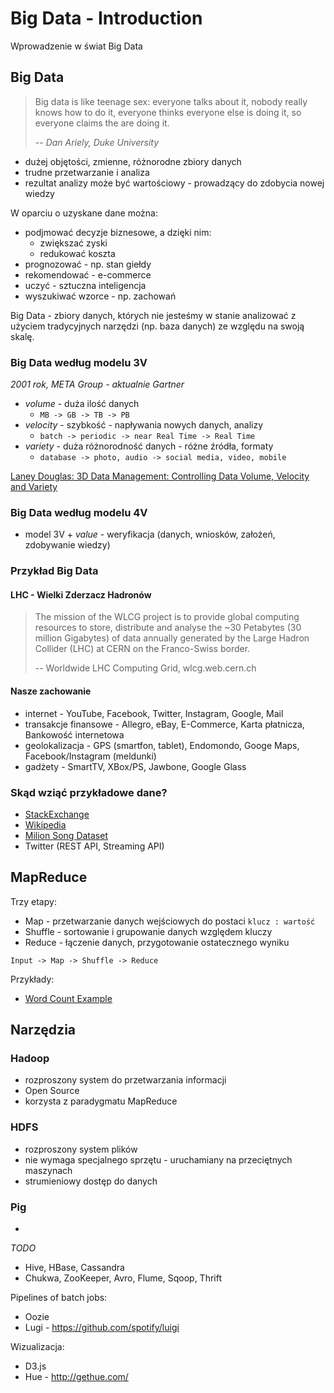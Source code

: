 # Big Data - Introduction

Wprowadzenie w świat Big Data

## Big Data

> Big data is like teenage sex:
> everyone talks about it,
> nobody really knows how to do it,
> everyone thinks everyone else is doing it,
> so everyone claims the are doing it.
>
> -- *Dan Ariely, Duke University*

- dużej objętości, zmienne, różnorodne zbiory danych
- trudne przetwarzanie i analiza
- rezultat analizy może być wartościowy - prowadzący do zdobycia nowej wiedzy

W oparciu o uzyskane dane można:

- podjmować decyzje biznesowe, a dzięki nim:
  - zwiększać zyski
  - redukować koszta
- prognozować - np. stan giełdy
- rekomendować - e-commerce
- uczyć - sztuczna inteligencja
- wyszukiwać wzorce - np. zachowań

Big Data - zbiory danych, których nie jesteśmy w stanie analizować z użyciem tradycyjnych narzędzi (np. baza danych) ze względu na swoją skalę.

### Big Data według modelu 3V

*2001 rok, META Group - aktualnie Gartner*

- *volume* - duża ilość danych
  - ```MB -> GB -> TB -> PB```
- *velocity* - szybkość - napływania nowych danych, analizy
  - ```batch -> periodic -> near Real Time -> Real Time```
- *variety* - duża różnorodność danych - różne źródła, formaty
  - ```database -> photo, audio -> social media, video, mobile```

[Laney Douglas: 3D Data Management: Controlling Data Volume, Velocity and Variety](http://blogs.gartner.com/doug-laney/files/2012/01/ad949-3D-Data-Management-Controlling-Data-Volume-Velocity-and-Variety.pdf)

### Big Data według modelu 4V

- model 3V + *value* - weryfikacja (danych, wniosków, założeń, zdobywanie wiedzy)

### Przykład Big Data

#### LHC - Wielki Zderzacz Hadronów

> The mission of the WLCG project is to provide global computing resources to store, distribute and analyse the ~30 Petabytes (30 million Gigabytes) of data annually generated by the Large Hadron Collider (LHC) at CERN on the Franco-Swiss border.
>
> -- Worldwide LHC Computing Grid, wlcg.web.cern.ch

#### Nasze zachowanie

- internet - YouTube, Facebook, Twitter, Instagram, Google, Mail
- transakcje finansowe - Allegro, eBay, E-Commerce, Karta płatnicza, Bankowość internetowa
- geolokalizacja - GPS (smartfon, tablet), Endomondo, Googe Maps, Facebook/Instagram (meldunki)
- gadżety - SmartTV, XBox/PS, Jawbone, Google Glass

### Skąd wziąć przykładowe dane?

- [StackExchange](https://archive.org/details/stackexchange)
- [Wikipedia](https://en.wikipedia.org/wiki/Wikipedia:Database_download)
- [Milion Song Dataset](http://labrosa.ee.columbia.edu/millionsong)
- Twitter (REST API, Streaming API)

## MapReduce

Trzy etapy:

- Map - przetwarzanie danych wejściowych do postaci ```klucz : wartość```
- Shuffle - sortowanie i grupowanie danych względem kluczy
- Reduce - łączenie danych, przygotowanie ostatecznego wyniku

```
Input -> Map -> Shuffle -> Reduce
```

Przykłady:

- [Word Count Example](map-reduce-word-count-example/)

## Narzędzia

### Hadoop

- rozproszony system do przetwarzania informacji
- Open Source
- korzysta z paradygmatu MapReduce

### HDFS

- rozproszony system plików
- nie wymaga specjalnego sprzętu - uruchamiany na przeciętnych maszynach
- strumieniowy dostęp do danych

### Pig

-

*TODO*

- Hive, HBase, Cassandra
- Chukwa, ZooKeeper, Avro, Flume, Sqoop, Thrift

Pipelines of batch jobs:

- Oozie
- Lugi - https://github.com/spotify/luigi

Wizualizacja:

- D3.js
- Hue - http://gethue.com/